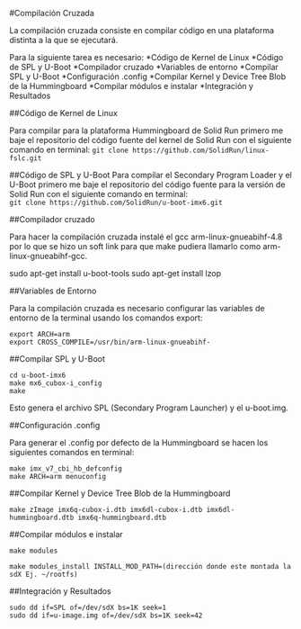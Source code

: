 #Compilación Cruzada

La compilación cruzada consiste en compilar código en una plataforma distinta a la que se ejecutará.

Para la siguiente tarea es necesario:
*Código de Kernel de Linux
*Código de SPL y U-Boot
*Compilador cruzado
*Variables de entorno
*Compilar SPL y U-Boot
*Configuración .config
*Compilar Kernel y Device Tree Blob de la Hummingboard
*Compilar módulos e instalar
*Integración y Resultados


##Código de Kernel de Linux

Para compilar para la plataforma Hummingboard de Solid Run primero me baje el repositorio del código fuente del kernel de Solid Run con el siguiente comando en terminal:
`git clone https://github.com/SolidRun/linux-fslc.git`

##Código de SPL y U-Boot
Para compilar el Secondary Program Loader y el U-Boot primero me baje el repositorio del código fuente para la versión de Solid Run con el siguiente comando en terminal:  
`git clone https://github.com/SolidRun/u-boot-imx6.git`


##Compilador cruzado

Para hacer la compilación cruzada instalé el gcc arm-linux-gnueabihf-4.8 por lo que se hizo un soft link para que make pudiera llamarlo como arm-linux-gnueabihf-gcc.


sudo apt-get install u-boot-tools
sudo apt-get install lzop

##Variables de Entorno

Para la compilación cruzada es necesario configurar las variables de entorno de la terminal usando los comandos export:
```
export ARCH=arm
export CROSS_COMPILE=/usr/bin/arm-linux-gnueabihf-

```

##Compilar SPL y U-Boot

```
cd u-boot-imx6
make mx6_cubox-i_config
make
```
Esto genera el archivo SPL (Secondary Program Launcher) y el u-boot.img.

##Configuración .config

Para generar el .config por defecto de la Hummingboard se hacen los siguientes comandos en terminal:
```
make imx_v7_cbi_hb_defconfig
make ARCH=arm menuconfig
```

##Compilar Kernel y Device Tree Blob de la Hummingboard


```
make zImage imx6q-cubox-i.dtb imx6dl-cubox-i.dtb imx6dl-hummingboard.dtb imx6q-hummingboard.dtb
```

##Compilar módulos e instalar

```
make modules
```
```
make modules_install INSTALL_MOD_PATH=(dirección donde este montada la sdX Ej. ~/rootfs)
```

##Integración y Resultados

```
sudo dd if=SPL of=/dev/sdX bs=1K seek=1
sudo dd if=u-image.img of=/dev/sdX bs=1K seek=42
```

